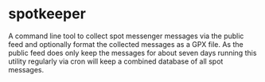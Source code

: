 # spotkeeper

A command line tool to collect spot messenger messages via the public feed and optionally format the collected messages as a GPX file. As the public feed does only keep the messages for about seven days running this utility regularly via cron will keep a combined database of all spot messages.


